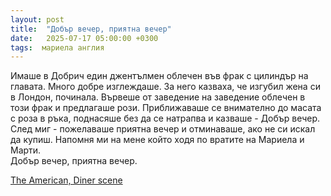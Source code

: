 ```yaml
---
layout: post
title:  "Добър вечер, приятна вечер"
date:   2025-07-17 05:00:00 +0300
tags:  мариела англия
---
```

Имаше в Добрич един джентълмен облечен във фрак с цилиндър на главата. 
Много добре изглеждаше. За него казваха, че изгубил жена си в Лондон, починала. 
Вървеше от заведение на заведение облечен в този фрак и предлагаше рози. 
Приближаваше се внимателно до масата с роза в ръка, поднасяше без да се натрапва и казваше - Добър вечер.
След миг - пожелаваше приятна вечер и отминаваше, ако не си искал да купиш.
Напомня ми на мене който ходя по вратите на Мариела и Марти.  
Добър вечер, приятна вечер. 

[The American, Diner scene](https://youtu.be/gSEWJFkDM0M?si=DWMqVV6hXXYmwHbm)

